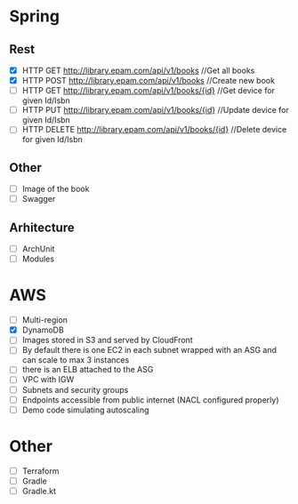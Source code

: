 # Spring
## Rest
*[x] HTTP GET http://library.epam.com/api/v1/books //Get all books
*[x] HTTP POST http://library.epam.com/api/v1/books //Create new book
*[ ] HTTP GET http://library.epam.com/api/v1/books/{id} //Get device for given Id/Isbn
*[ ] HTTP PUT http://library.epam.com/api/v1/books/{id} //Update device for given Id/Isbn
*[ ] HTTP DELETE http://library.epam.com/api/v1/books/{id} //Delete device for given Id/Isbn

## Other
*[ ] Image of the book
*[ ] Swagger

## Arhitecture
*[ ] ArchUnit
*[ ] Modules

# AWS
*[ ] Multi-region
*[x] DynamoDB
*[ ] Images stored in S3 and served by CloudFront
*[ ] By default there is one EC2 in each subnet wrapped with an ASG and can scale to max 3 instances
*[ ] there is an ELB attached to the ASG
*[ ] VPC with IGW
*[ ] Subnets and security groups
*[ ] Endpoints accessible from public internet (NACL configured properly)
*[ ] Demo code simulating autoscaling

# Other
*[ ] Terraform
*[ ] Gradle
*[ ] Gradle.kt
